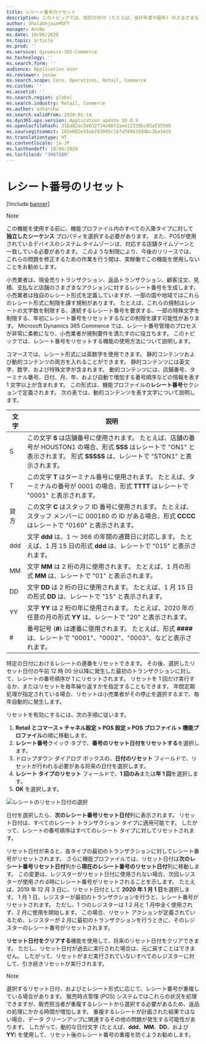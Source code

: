 ```yaml
---
title: レシート番号のリセット
description: このトピックでは、目的の日付 (たとえば、会計年度や暦年) のさまざまなアクションに使用されるレシート番号をリセットする方法について説明します。
author: ShalabhjainMSFT
manager: AnnBe
ms.date: 10/06/2020
ms.topic: article
ms.prod: ''
ms.service: dynamics-365-Commerce
ms.technology: ''
ms.search.form: ''
audience: Application User
ms.reviewer: josaw
ms.search.scope: Core, Operations, Retail, Commerce
ms.custom: ''
ms.assetid: ''
ms.search.region: global
ms.search.industry: Retail, Commerce
ms.author: asharchw
ms.search.validFrom: 2020-01-14
ms.dyn365.ops.version: Application update 10.0.9
ms.openlocfilehash: 31ba82ac5e032734e00f2aee12339bc85a53550b
ms.sourcegitcommit: 165e082e59ab783995c16fd70943584bc3ba3455
ms.translationtype: HT
ms.contentlocale: ja-JP
ms.lasthandoff: 10/06/2020
ms.locfileid: "3967289"
---
```

# <a name="reset-receipt-numbers"></a>レシート番号のリセット 

[!include [banner](includes/banner.md)]

> [!NOTE]
> この機能を使用する前に、機能プロファイル内のすべての入庫タイプに対して **独立したシーケンス** プロパティを選択する必要があります。 また、POSが使用されているデバイスのシステム タイムゾーンは、対応する店舗タイムゾーンと一致している必要があります。 このような制限により、今後のリリースでは、これらの問題を修正するための作業を行う間は、実稼働でこの機能を使用しないことをお勧めします。 

小売業者は、現金売りトランザクション、返品トランザクション、顧客注文、見積、支払など店舗のさまざまなアクションに対するレシート番号を生成します。 小売業者は独自のレシート形式を定義していますが、一部の国や地域ではこれらのレシート形式に制限を課す規制があります。 たとえば、これらの規制はレシートの文字数を制限する、連続するレシート番号を要求する、一部の特殊文字を制限する、年初にレシート番号をリセットするなどの制限を課す可能性があります。 Microsoft Dynamics 365 Commerce では、レシート番号管理のプロセスが非常に柔軟になり、小売業者が規制要件を満たすのに役立ちます。 このトピックでは、レシート番号をリセットする機能の使用方法について説明します。

コマースでは、レシート形式には英数字を使用できます。 静的コンテンツおよび動的コンテンツの両方を入れることができます。 静的コンテンツには英文字、数字、および特殊文字が含まれます。 動的コンテンツには、店舗番号、ターミナル番号、日付、月、年、および自動で増加する番号順序などの情報を表す 1 文字以上が含まれます。 この形式は、機能プロファイルの**レシート番号**セクションで定義されます。 次の表では、動的コンテンツを表す文字について説明します。

| 文字 | 説明 |
|------------|-------------|
| S          | この文字 **S** は店舗番号に使用されます。 たとえば、店舗の番号が HOUSTON1 の場合、形式 **SSS** はレシートで "ON1" と表示されます。 形式 **SSSSS** は、レシートで "STON1" と表示されます。 |
| T          | この文字 **T** はターミナル番号に使用されます。 たとえば、ターミナルの番号が 0001 の場合、形式 **TTTT** はレシートで "0001" と表示されます。 |
| 貸方          | この文字 **C** はスタッフ ID 番号に使用されます。 たとえば、スタッフ メンバーに 000160 の ID がある場合、形式 **CCCC** はレシートで "0160" と表示されます。 |
| ddd        | 文字 **ddd** は、1 ～ 366 の年間の通算日に対応します。 たとえば、1 月 15 日の形式 **ddd** は、レシートで "015" と表示されます。 |
| MM         | 文字 **MM** は 2 桁の月に使用されます。 たとえば、1 月の形式 **MM** は、レシートで "01" と表示されます。 |
| DD         | 文字 **DD** は 2 桁の日に使用されます。 たとえば、1 月 15 日の形式 **DD** は、レシートで "15" と表示されます。 |
| YY         | 文字 **YY** は 2 桁の年に使用されます。 たとえば、2020 年の任意の月の形式  **YY** は、レシートで "20" と表示されます。 |
| \#         | 番号記号 (**\#**) は連番に使用されます。 たとえば、形式 **####** は、レシートで "0001"、"0002"、"0003"、などと表示されます。 |

特定の日付におけるレシートの連番をリセットできます。 その後、選択したリセット日付の午前 12 時 00 分以降に発生した最初のトランザクションに対して、レシートの番号順序が 1 にリセットされます。 リセットを 1 回だけ実行するか、またはリセットを毎年繰り返すかを指定することもできます。 年間定期処理が指定されている場合、リセットは小売業者がその停止を選択するまで、毎年自動的に発生します。 

リセットを有効にするには、次の手順に従います。

1. **Retail とコマース \> チャネル設定 \> POS 設定 \> POS プロファイル \> 機能プロファイル**の順に移動します。
1. **レシート番号**クイック タブで、**番号のリセット日付をリセットする**を選択します。
1. ドロップダウン ダイアログ ボックスの、**日付のリセット** フィールドで、リセットが行われる必要がある将来の日付を選択します。
1. **レシート タイプのリセット** フィールドで、**1 回のみ**または**年 1 回**を選択します。
1. **OK** を選択します。

![レシートのリセット日付の選択](media/Enable_receipt_reset.png "レシートのリセット日付の選択")

日付を選択したら、**次のレシート番号リセット日付**列に表示されます。 リセット日付は、すべてのレシート トランザクション タイプに適用可能です。 したがって、レシートの番号順序はすべてのレシート タイプに対してリセットされます。

リセット日付が来ると、各タイプの最初のトランザクションに対してレシート番号がリセットされます。 さらに機能プロファイルでは、リセット日付は**次のレシート番号リセット日付**列から**現在のレシート番号のリセット日付**列に移動します。 この変更は、レジスターがリセット日付に使用されない場合、次回レジスターが使用*される*時にレシート番号がリセットされることを示します。 たとえば、2019 年 12 月 3 日に、リセット日付として **2020 年 1 月 1 日**を選択します。 1 月 1 日、レジスターが最初のトランザクションを行うと、レシート番号がリセットされます。 ただし、1 つのレジスターは 1 2 月と 1 月中全く使用されず、2 月に使用を開始します。 この場合、リセット アクションが定義されているため、レジスターが 2 月に最初のトランザクションを行うときに、そのレジスターのレシート番号がリセットされます。

**リセット日付をクリアする**機能を使用して、将来のリセット日付をクリアできます。 ただし、リセット日付が過去に実行された場合は、元に戻すことはできません。 したがって、リセットがまだ実行されていないすべてのレジスターに対して、引き続きリセットが実行されます。

> [!NOTE]
> 選択するリセット日付、およびとレシート形式に応じて、レシート番号が重複している場合があります。 販売時点管理 (POS) システムではこれらの状況を処理できますが、販売担当者が重複するレシートから選択する必要があるため、返品の処理にかかる時間が増加します。 重複するレシートが計画された結果ではない場合、データ クリーンアップに関連するその他の問題が発生する可能性があります。 したがって、動的な日付文字 (たとえば、**ddd**、**MM**、**DD**、および **YY**) を使用して、リセット後のレシート番号の重複を防ぐようお勧めします。
